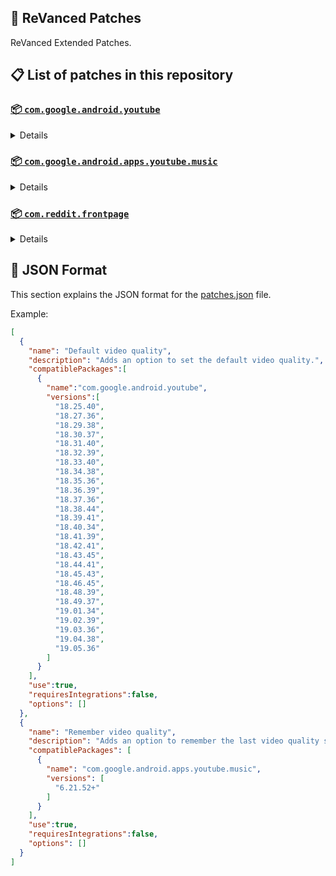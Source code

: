 ## 🧩 ReVanced Patches

ReVanced Extended Patches.

## 📋 List of patches in this repository

### [📦 `com.google.android.youtube`](https://play.google.com/store/apps/details?id=com.google.android.youtube)
<details>

| 💊 Patch | 📜 Description | 🏹 Target Version |
|:--------:|:--------------:|:-----------------:|
| `Add splash animation` | Adds old style splash animation. | 18.25.40 ~ 19.05.36 |
| `Alternative thumbnails` | Adds options to replace video thumbnails using the DeArrow API or image captures from the video. | 18.25.40 ~ 19.05.36 |
| `Ambient mode switch` | Adds an option to bypass the restrictions of ambient mode or disable it completely. | 18.25.40 ~ 19.05.36 |
| `Append time stamps information` | Adds an option to add the current video quality or playback speed in brackets next to the current time. | 18.25.40 ~ 19.05.36 |
| `Change player flyout panel toggles` | Adds an option to use text toggles instead of switch toggles within the additional settings menu. | 18.25.40 ~ 19.05.36 |
| `Change start page` | Adds an option to set which page the app opens in instead of the homepage. | 18.25.40 ~ 19.05.36 |
| `Custom branding heading` | Applies a custom heading in the top left corner within the app. | 18.25.40 ~ 19.05.36 |
| `Custom branding icon YouTube` | Change the YouTube launcher icon to the icon specified in options.json. | 18.25.40 ~ 19.05.36 |
| `Custom branding name YouTube` | Rename the YouTube app to the name specified in options.json. | 18.25.40 ~ 19.05.36 |
| `Custom double tap length` | Add 'double-tap to seek' value. | 18.25.40 ~ 19.05.36 |
| `Custom package name` | Changes the package name for the non-root build of YouTube and YouTube Music to the name specified in options.json. | all |
| `Custom playback speed` | Adds options to customize available playback speeds. | 18.25.40 ~ 19.05.36 |
| `Custom player overlay opacity` | Adds an option to change the opacity of the video player background when player controls are visible. | 18.25.40 ~ 19.05.36 |
| `Custom seekbar color` | Adds an option to customize seekbar colors in video players and video thumbnails. | 18.25.40 ~ 19.05.36 |
| `Default playback speed` | Adds an option to set the default playback speed. | 18.25.40 ~ 19.05.36 |
| `Default video quality` | Adds an option to set the default video quality. | 18.25.40 ~ 19.05.36 |
| `Disable HDR video` | Adds options to disable HDR video. | 18.25.40 ~ 19.05.36 |
| `Disable QUIC protocol` | Adds an option to disable CronetEngine's QUIC protocol. | 18.25.40 ~ 19.05.36 |
| `Disable auto captions` | Adds an option to disable captions from being automatically enabled. | 18.25.40 ~ 19.05.36 |
| `Disable haptic feedback` | Adds an option to disable haptic feedback when swiping the video player. | 18.25.40 ~ 19.05.36 |
| `Disable landscape mode` | Adds an option to disable landscape mode when entering fullscreen. | 18.25.40 ~ 19.05.36 |
| `Disable pip notification` | Disable pip notification when you first launch pip mode. | 18.25.40 ~ 19.05.36 |
| `Disable rolling number animations` | Adds an option to disable rolling number animations of video view count, user likes, and upload time. | 18.43.45 ~ 19.05.36 |
| `Disable shorts on startup` | Adds an option to disable the Shorts player from resuming on app startup when Shorts were last being watched. | 18.25.40 ~ 19.05.36 |
| `Disable speed overlay` | Adds an option to disable 'Play at 2x speed' when pressing and holding in the video player. | 18.25.40 ~ 19.05.36 |
| `Disable update screen` | Adds an option to disable the "Update your app" screen that appears when using an outdated client. | 18.25.40 ~ 19.05.36 |
| `Enable bottom player gestures` | Adds an option to enter fullscreen when swiping down below the video player. | 18.25.40 ~ 19.05.36 |
| `Enable compact controls overlay` | Adds an option to make the fullscreen controls compact. | 18.25.40 ~ 19.05.36 |
| `Enable debug logging` | Adds an option to enable debug logging. | 18.25.40 ~ 19.05.36 |
| `Enable external browser` | Adds an option to always open links in your browser instead of in the in-app-browser. | 18.25.40 ~ 19.05.36 |
| `Enable gradient loading screen` | Adds an option to enable gradient loading screen. | 18.25.40 ~ 19.05.36 |
| `Enable language switch` | Adds an option to enable or disable language switching toggle. | 18.25.40 ~ 19.05.36 |
| `Enable minimized playback` | Enables minimized and background playback. | 18.25.40 ~ 19.05.36 |
| `Enable new splash animation` | Adds an option to enable a new type of splash animation. | 18.25.40 ~ 19.05.36 |
| `Enable new thumbnail preview` | Adds an option to enables the new seekbar thumbnails preview. | 18.25.40 ~ 19.05.36 |
| `Enable old quality layout` | Adds an option to restore the old video quality menu with specific video resolution options. | 18.25.40 ~ 19.05.36 |
| `Enable open links directly` | Adds an option to skip over redirection URLs in external links. | 18.25.40 ~ 19.05.36 |
| `Enable seekbar tapping` | Adds an option to enable tap-to-seek on the seekbar of the video player. | 18.25.40 ~ 19.05.36 |
| `Enable song search` | Adds an option to enable song search in the voice search screen. | 18.30.37 ~ 19.05.36 |
| `Enable tablet mini player` | Adds an option to enable the tablet mini player layout. | 18.25.40 ~ 19.05.36 |
| `Enable tablet navigation bar` | Adds an option to enable the tablet navigation bar. | 18.25.40 ~ 19.05.36 |
| `Enable wide search bar` | Adds an option to replace the search icon with a wide search bar. This will hide the YouTube logo when active. | 18.25.40 ~ 19.05.36 |
| `Force fullscreen` | Adds an option to forcefully open videos in fullscreen. | 18.25.40 ~ 19.05.36 |
| `Force opus codec` | Adds an option to force the opus audio codec instead of the mp4a audio codec. | 18.25.40 ~ 19.05.36 |
| `Force video codec` | Adds an option to force the video codec. | 18.25.40 ~ 19.05.36 |
| `Hide account menu` | Adds the ability to hide account menu elements using a custom filter in the account menu and You tab. | 18.25.40 ~ 19.05.36 |
| `Hide animated button background` | Hides the background of the pause and play animated buttons in the Shorts player. | 18.25.40 ~ 19.05.36 |
| `Hide auto player popup panels` | Adds an option to hide panels (such as live chat) from opening automatically. | 18.25.40 ~ 19.05.36 |
| `Hide autoplay button` | Adds an option to hide the autoplay button in the video player. | 18.25.40 ~ 19.05.36 |
| `Hide autoplay preview` | Adds an option to hide the autoplay preview container when in fullscreen. | 18.25.40 ~ 19.05.36 |
| `Hide button container` | Adds options to hide action buttons below the video player. | 18.25.40 ~ 19.05.36 |
| `Hide captions button` | Adds an option to hide the captions button in the video player. | 18.25.40 ~ 19.05.36 |
| `Hide cast button` | Adds an option to hide the cast button. | 18.25.40 ~ 19.05.36 |
| `Hide category bar` | Adds an option to hide the category bar in feeds. | 18.25.40 ~ 19.05.36 |
| `Hide channel avatar section` | Adds an option to hide the channel avatar section of the subscription feed. | 18.25.40 ~ 19.05.36 |
| `Hide channel profile components` | Adds an option to hide channel profile components. | 18.25.40 ~ 19.05.36 |
| `Hide channel watermark` | Adds an option to hide creator's watermarks in the video player. | 18.25.40 ~ 19.05.36 |
| `Hide collapse button` | Adds an option to hide the collapse button in the video player. | 18.25.40 ~ 19.05.36 |
| `Hide comment component` | Adds options to hide components related to comments. | 18.25.40 ~ 19.05.36 |
| `Hide crowdfunding box` | Adds an option to hide the crowdfunding box between the player and video description. | 18.25.40 ~ 19.05.36 |
| `Hide description components` | Adds an option to hide description components. | 18.25.40 ~ 19.05.36 |
| `Hide double tap overlay filter` | Hides the double tap dark filter layer. | 18.25.40 ~ 19.05.36 |
| `Hide double tap to like animations` | Hides the like animations when double tap the screen in the Shorts player. | 18.25.40 ~ 19.05.36 |
| `Hide end screen cards` | Adds an option to hide suggested video cards at the end of the video in the video player. | 18.25.40 ~ 19.05.36 |
| `Hide end screen overlay` | Adds an option to hide the overlay in fullscreen when swiping up and at the end of videos. | 18.25.40 ~ 19.05.36 |
| `Hide feed flyout panel` | Adds the ability to hide feed flyout panel components using a custom filter. | 18.25.40 ~ 19.05.36 |
| `Hide filmstrip overlay` | Adds an option to hide filmstrip overlay in the video player. | 18.25.40 ~ 19.05.36 |
| `Hide floating microphone` | Adds an option to hide the floating microphone button when searching. | 18.25.40 ~ 19.05.36 |
| `Hide fullscreen panels` | Adds an option to hide panels such as live chat when in fullscreen. | 18.25.40 ~ 19.05.36 |
| `Hide general ads` | Adds options to hide general ads. | 18.25.40 ~ 19.05.36 |
| `Hide handle` | Adds options to hide the handle in the account switcher and You tab. | 18.25.40 ~ 19.05.36 |
| `Hide info cards` | Adds an option to hide info-cards in the video player. | 18.25.40 ~ 19.05.36 |
| `Hide latest videos button` | Adds options to hide latest videos button in home feed. | 18.25.40 ~ 19.05.36 |
| `Hide layout components` | Adds options to hide general layout components. | 18.25.40 ~ 19.05.36 |
| `Hide load more button` | Adds an option to hide the button under videos that loads similar videos. | 18.25.40 ~ 19.05.36 |
| `Hide mix playlists` | Adds an option to hide mix playlists in feed. | 18.25.40 ~ 19.05.36 |
| `Hide music button` | Adds an option to hide the YouTube Music button in the video player. | 18.25.40 ~ 19.05.36 |
| `Hide navigation buttons` | Adds options to hide and change navigation buttons (such as the Shorts button). | 18.25.40 ~ 19.05.36 |
| `Hide navigation label` | Adds an option to hide navigation bar labels. | 18.25.40 ~ 19.05.36 |
| `Hide player button background` | Hides the dark background surrounding the video player controls. | 18.25.40 ~ 19.05.36 |
| `Hide player flyout panel` | Adds options to hide player flyout panel components. | 18.25.40 ~ 19.05.36 |
| `Hide previous next button` | Adds an option to hide the previous and next buttons in the video player. | 18.25.40 ~ 19.05.36 |
| `Hide search term thumbnail` | Adds an option to hide thumbnails in the search term history. | 18.25.40 ~ 19.05.36 |
| `Hide seek message` | Adds an option to hide the 'Slide left or right to seek' or 'Release to cancel' message container in the video player. | 18.39.41 ~ 19.05.36 |
| `Hide seekbar` | Adds an option to hide the seekbar in video player and video thumbnails. | 18.25.40 ~ 19.05.36 |
| `Hide shorts components` | Adds options to hide components related to YouTube Shorts. | 18.25.40 ~ 19.05.36 |
| `Hide snack bar` | Adds an option to hide the snack bar action popup. | 18.25.40 ~ 19.05.36 |
| `Hide suggested actions` | Adds an option to hide the suggested actions bar inside the player. | 18.25.40 ~ 19.05.36 |
| `Hide suggested video overlay` | Adds an option to hide the suggested video overlay at the end of videos. | 18.25.40 ~ 19.05.36 |
| `Hide suggestions shelf` | Adds an option to hide the suggestions shelf in feed. | 18.25.40 ~ 19.05.36 |
| `Hide time stamp` | Adds an option to hide the timestamp in the bottom left of the video player. | 18.25.40 ~ 19.05.36 |
| `Hide toolbar button` | Adds an option to hide the button in the toolbar. | 18.25.40 ~ 19.05.36 |
| `Hide tooltip content` | Hides the tooltip box that appears on first install. | 18.25.40 ~ 19.05.36 |
| `Hide trending searches` | Adds an option to hide trending searches in the search bar. | 18.25.40 ~ 19.05.36 |
| `Hide video ads` | Adds an option to hide ads in the video player. | 18.25.40 ~ 19.05.36 |
| `Hide voice search button` | Hide voice search button in search bar. | 18.25.40 ~ 19.05.36 |
| `Keep landscape mode` | Adds an option to keep landscape mode when turning the screen off and on in fullscreen. | 18.42.41 ~ 19.05.36 |
| `Layout switch` | Adds an option to trick dpi to use tablet or phone layout. | 18.25.40 ~ 19.05.36 |
| `MaterialYou` | Enables MaterialYou theme for Android 12+ | 18.25.40 ~ 19.05.36 |
| `MicroG support` | Allows ReVanced Extended to run without root and under a different package name with MicroG. | 18.25.40 ~ 19.05.36 |
| `Overlay buttons` | Adds an option to display overlay buttons in the video player. | 18.25.40 ~ 19.05.36 |
| `Quick actions components` | Adds options to hide and customize components below the seekbar in fullscreen. | 18.25.40 ~ 19.05.36 |
| `Remove viewer discretion dialog` | Adds an option to remove the dialog that appears when opening a video that has been age-restricted by accepting it automatically. This does not bypass the age restriction. | 18.25.40 ~ 19.05.36 |
| `Return YouTube Dislike` | Shows the dislike count of videos using the Return YouTube Dislike API. | 18.25.40 ~ 19.05.36 |
| `Sanitize sharing links` | Adds an option to remove tracking query parameters from URLs when sharing links. | 18.25.40 ~ 19.05.36 |
| `Settings` | Applies mandatory patches to implement ReVanced Extended settings into the application. | 18.25.40 ~ 19.05.36 |
| `Shorts outline button` | Apply the outline icon to the action button of the Shorts player. | 18.25.40 ~ 19.05.36 |
| `SponsorBlock` | Integrates SponsorBlock which allows skipping video segments such as sponsored content. | 18.25.40 ~ 19.05.36 |
| `Spoof app version` | Adds options to spoof the YouTube client version. This can be used to restore old UI elements and features. | 18.25.40 ~ 19.05.36 |
| `Spoof device dimensions` | Adds an option to spoof the device dimensions which unlocks higher video qualities if they aren't available on the device. | 18.25.40 ~ 19.05.36 |
| `Spoof player parameters` | Adds options to spoof player parameters to prevent playback issues. | 18.25.40 ~ 19.05.36 |
| `Swipe controls` | Adds options to enable and configure volume and brightness swipe controls. | 18.25.40 ~ 19.05.36 |
| `Theme` | Change the app's theme to the values specified in options.json. | 18.25.40 ~ 19.05.36 |
| `Translations` | Add Crowdin translations for YouTube. | 18.25.40 ~ 19.05.36 |
</details>

### [📦 `com.google.android.apps.youtube.music`](https://play.google.com/store/apps/details?id=com.google.android.apps.youtube.music)
<details>

| 💊 Patch | 📜 Description | 🏹 Target Version |
|:--------:|:--------------:|:-----------------:|
| `Amoled` | Applies a pure black theme to some components. | 6.21.52+ |
| `Background play` | Enables playing music in the background. | 6.21.52+ |
| `Bitrate default value` | Sets the audio quality to "Always High" when you first install the app. | 6.21.52+ |
| `Certificate spoof` | Enables YouTube Music to work with Android Auto by spoofing the YouTube Music certificate. | 6.21.52+ |
| `Change start page` | Adds an option to set which page the app opens in instead of the homepage. | 6.21.52+ |
| `Custom branding icon YouTube Music` | Changes the YouTube Music app icon to the icon specified in options.json. | 6.21.52+ |
| `Custom branding name YouTube Music` | Renames the YouTube Music app to the name specified in options.json. | 6.21.52+ |
| `Custom package name` | Changes the package name for the non-root build of YouTube and YouTube Music to the name specified in options.json. | 6.21.52+ |
| `Custom playback speed` | Adds an option to customize available playback speeds. | 6.21.52+ |
| `Disable auto captions` | Adds an option to disable captions from being automatically enabled. | 6.21.52+ |
| `Disable overlay filter` | Removes the dark overlay when comment, share, save to playlist, and flyout panels are open. | 6.21.52+ |
| `Enable black navigation bar` | Adds an option to set the navigation bar color to black. | 6.21.52+ |
| `Enable color match player` | Adds an option to match the color of the miniplayer to the fullscreen player. Deprecated on YT Music 6.34.51+. | 6.21.52 ~ 6.33.52 |
| `Enable compact dialog` | Adds an option to enable the compact flyout menu on phones. | 6.21.52+ |
| `Enable custom filter` | Adds a custom filter which can be used to hide layout components. | 6.21.52+ |
| `Enable debug logging` | Adds an option to enable debug logging. | 6.21.52+ |
| `Enable force minimized player` | Adds an option to keep the miniplayer minimized even when another track is played. | 6.21.52+ |
| `Enable landscape mode` | Adds an option to enable landscape mode when rotating the screen on phones. | 6.21.52+ |
| `Enable minimized playback` | Enables playback in miniplayer for Kids music. | 6.21.52+ |
| `Enable old player background` | Adds an option to return the player background to the old style. Deprecated on YT Music 6.34.51+. | 6.21.52 ~ 6.33.52 |
| `Enable old player layout` | Adds an option to return the player layout to the old style. Deprecated on YT Music 6.31.55+. | 6.21.52 ~ 6.33.52 |
| `Enable old style library shelf` | Adds an option to return the library tab to the old style. | 6.21.52+ |
| `Enable old style miniplayer` | Adds an option to return the miniplayer to the old style. | 6.21.52+ |
| `Enable opus codec` | Adds an option use the opus audio codec instead of the mp4a audio codec. | 6.21.52+ |
| `Enable playback speed` | Adds an option to add a playback speed button to the flyout panel. | 6.21.52+ |
| `Enable zen mode` | Adds an option to change the player background to light grey to reduce eye strain. Deprecated on YT Music 6.34.51+. | 6.21.52 ~ 6.33.52 |
| `Exclusive audio playback` | Unlocks the option to play music without video. | 6.21.52+ |
| `Hide For You shelf` | Adds an option to hide the For You shelf from the homepage. | 6.21.52+ |
| `Hide account menu` | Adds the ability to hide account menu elements using a custom filter. | 6.21.52+ |
| `Hide action bar component` | Adds options to hide action bar components and replace the offline download button with an external download button. | 6.21.52+ |
| `Hide button shelf` | Adds an option to hide the button shelf from the homepage and explore tab. | 6.21.52+ |
| `Hide carousel shelf` | Adds an option to hide the carousel shelf from the homepage and explore tab. | 6.21.52+ |
| `Hide cast button` | Adds an option to hide the cast button. | 6.21.52+ |
| `Hide category bar` | Adds an option to hide the category bar. | 6.21.52+ |
| `Hide channel guidelines` | Adds an option to hide the channel guidelines at the top of the comments section. | 6.21.52+ |
| `Hide double tap overlay filter` | Removes the dark overlay when double-tapping to seek. | 6.21.52+ |
| `Hide emoji picker and time stamp` | Adds an option to hide the emoji picker and time stamp when typing comments. | 6.21.52+ |
| `Hide flyout panel` | Adds options to hide flyout panel components. | 6.21.52+ |
| `Hide fullscreen share button` | Adds an option to hide the share button in the fullscreen player. | 6.21.52+ |
| `Hide general ads` | Adds options to hide general ads. | 6.21.52+ |
| `Hide get premium` | Hides the "Get Music Premium" label from the account menu and settings. | 6.21.52+ |
| `Hide handle` | Adds an option to hide the handle in the account menu. | 6.21.52+ |
| `Hide history button` | Adds an option to hide the history button in the toolbar. | 6.21.52+ |
| `Hide navigation bar component` | Adds options to hide navigation bar components. | 6.21.52+ |
| `Hide new playlist button` | Adds an option to hide the "New playlist" button in the library. | 6.21.52+ |
| `Hide player overlay filter` | Removes the dark overlay when single-tapping player. | 6.21.52+ |
| `Hide playlist card` | Adds an option to hide the playlist card from the homepage. | 6.21.52+ |
| `Hide tap to update button` | Adds an option to hide the tap to update button. | 6.21.52+ |
| `Hide taste builder` | Hides the "Tell us which artists you like" card from the homepage. | 6.21.52+ |
| `Hide terms container` | Adds an option to hide the terms of service container in the account menu. | 6.21.52+ |
| `Hide tooltip content` | Hides the tooltip box that appears when opening the app for the first time. | 6.21.52+ |
| `Hide voice search button` | Hides the voice search button in the search bar. | 6.21.52+ |
| `MicroG support` | Allows YouTube Music to run without root and under a different package name with MicroG. | 6.21.52+ |
| `Remember playback speed` | Adds an option to remember the last playback speed selected. | 6.21.52+ |
| `Remember repeat state` | Adds an option to remember the state of the repeat toggle. | 6.21.52+ |
| `Remember shuffle state` | Adds an option to remember the state of the shuffle toggle. | 6.21.52+ |
| `Remember video quality` | Adds an option to remember the last video quality selected. | 6.21.52+ |
| `Remove viewer discretion dialog` | Adds an option to remove the dialog that appears when opening a video that has been age-restricted by accepting it automatically. This does not bypass the age restriction. | 6.21.52+ |
| `Replace cast button` | Adds an option to replace the cast button in the player with the "Open music" button. | 6.21.52+ |
| `Replace dismiss queue` | Adds an option to replace "Dismiss queue" with "Watch on YouTube" in the flyout menu. | 6.21.52+ |
| `Return YouTube Dislike` | Adds an option to show the dislike count of songs using the Return YouTube Dislike API. | 6.21.52+ |
| `Sanitize sharing links` | Adds an option to remove tracking query parameters from URLs when sharing links. | 6.21.52+ |
| `Settings` | Adds ReVanced Extended settings to YouTube Music. | 6.21.52+ |
| `SponsorBlock` | Adds options to enable and configure SponsorBlock, which can skip undesired video segments such as non-music sections. | 6.21.52+ |
| `Spoof app version` | Adds options to spoof the YouTube Music client version. This can remove the radio mode restriction in Canadian regions or disable real-time lyrics. | 6.21.52+ |
| `Translations` | Adds Crowdin translations for YouTube Music. | 6.21.52+ |
</details>

### [📦 `com.reddit.frontpage`](https://play.google.com/store/apps/details?id=com.reddit.frontpage)
<details>

| 💊 Patch | 📜 Description | 🏹 Target Version |
|:--------:|:--------------:|:-----------------:|
| `Change package name` | Changes the package name for Reddit to the name specified in options.json. | all |
| `Custom branding name Reddit` | Renames the Reddit app to the name specified in options.json. | all |
| `Disable screenshot popup` | Adds an option to disable the popup that shows up when taking a screenshot. | all |
| `Hide ads` | Adds options to hide ads. | all |
| `Hide navigation buttons` | Adds options to hide buttons in the navigation bar. | all |
| `Hide recently visited shelf` | Adds an option to hide the recently visited shelf in the sidebar. | all |
| `Hide toolbar button` | Adds an option to hide the r/place or Reddit recap button in the toolbar. | all |
| `Open links directly` | Adds an option to skip over redirection URLs in external links. | all |
| `Open links externally` | Adds an option to always open links in your browser instead of in the in-app-browser. | all |
| `Premium icon` | Unlocks premium app icons. | all |
| `Remove subreddit dialog` | Adds options to remove the NSFW community warning and notifications suggestion dialogs by dismissing them automatically. | all |
| `Sanitize sharing links` | Adds an option to remove tracking query parameters from URLs when sharing links. | all |
| `Settings` | Adds ReVanced Extended settings to Reddit. | all |
</details>



## 📝 JSON Format

This section explains the JSON format for the [patches.json](patches.json) file.

Example:

```json
[
  {
    "name": "Default video quality",
    "description": "Adds an option to set the default video quality.",
    "compatiblePackages":[
      {
        "name":"com.google.android.youtube",
        "versions":[
          "18.25.40",
          "18.27.36",
          "18.29.38",
          "18.30.37",
          "18.31.40",
          "18.32.39",
          "18.33.40",
          "18.34.38",
          "18.35.36",
          "18.36.39",
          "18.37.36",
          "18.38.44",
          "18.39.41",
          "18.40.34",
          "18.41.39",
          "18.42.41",
          "18.43.45",
          "18.44.41",
          "18.45.43",
          "18.46.45",
          "18.48.39",
          "18.49.37",
          "19.01.34",
          "19.02.39",
          "19.03.36",
          "19.04.38",
          "19.05.36"
        ]
      }
    ],
    "use":true,
    "requiresIntegrations":false,
    "options": []
  },
  {
    "name": "Remember video quality",
    "description": "Adds an option to remember the last video quality selected.",
    "compatiblePackages": [
      {
        "name": "com.google.android.apps.youtube.music",
        "versions": [
          "6.21.52+"
        ]
      }
    ],
    "use":true,
    "requiresIntegrations":false,
    "options": []
  }
]
```